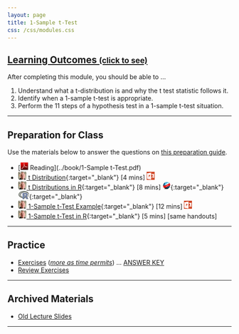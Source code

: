 ```yaml
---
layout: page
title: 1-Sample t-Test
css: /css/modules.css
---
```


<div class="panel-group-ILOs">
  <div class="panel panel-default">
    <div class="panel-heading">
      <h2 class="panel-title">
        <a data-toggle="collapse" href="#ILOs">Learning Outcomes <small>(click to see)</small></a>
      </h2>
    </div>
    <div id="ILOs" class="panel-collapse collapse">
      <div class="panel-body">

<p>After completing this module, you should be able to ...</p>

<ol>
  <li>Understand what a t-distribution is and why the t test statistic follows it.</li>
  <li>Identify when a 1-sample t-test is appropriate.</li>
  <li>Perform the 11 steps of a hypothesis test in a 1-sample t-test situation.</li>
</ol>
      </div>
    </div>
  </div>
</div>

----

## Preparation for Class

Use the materials below to answer the questions on [this preparation guide](1Samplet_Prep).

* [![PDF](../img/pdf.png) Reading](../book/1-Sample t-Test.pdf)
* [![Vimeo](../img/dhovid.png) t Distribution](https://vimeo.com/user45324800/tdist){:target="_blank"} [4 mins] [![PowerPoint](../img/ppt.png)](PPT/1Samplet_PPT1.pptx)
* [![Vimeo](../img/dhovid.png) t Distributions in R](https://vimeo.com/user45324800/tdistribution){:target="_blank"} [8 mins] [![Web](../img/web.png)](HO/1Samplet_RHO.html){:target="_blank"}  [![R](../img/Rlogo.png)](HO/1Samplet_RHO.R){:target="_blank"}
* [![Vimeo](../img/dhovid.png) 1-Sample t-Test Example](https://vimeo.com/user45324800/t1test-ex1){:target="_blank"} [12 mins] [![PowerPoint](../img/ppt.png)](PPT/1Samplet_PPT2.pptx)
* [![Vimeo](../img/dhovid.png) 1-Sample t-Test in R](https://vimeo.com/user45324800/1samplettest){:target="_blank"} [5 mins] [same handouts]

----

## Practice

* [Exercises](1Samplet_CE1) ([*more as time permits*](CE/1Samplet_CE2)) ... [ANSWER KEY](CE/1Samplet_CE_Keys)
* [Review Exercises](RE/1Samplet_RevEx)

----

## Archived Materials

* [Old Lecture Slides](PPT/1Samplet_PPT_old.pptx)

----
